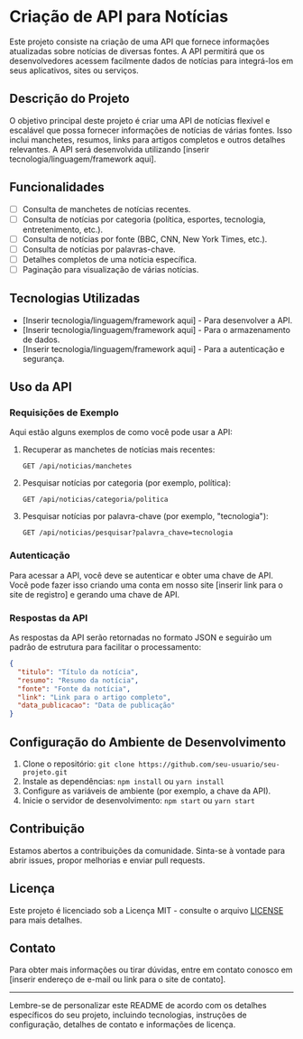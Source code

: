 # Criação de API para Notícias

Este projeto consiste na criação de uma API que fornece informações atualizadas sobre notícias de diversas fontes. A API permitirá que os desenvolvedores acessem facilmente dados de notícias para integrá-los em seus aplicativos, sites ou serviços.

## Descrição do Projeto

O objetivo principal deste projeto é criar uma API de notícias flexível e escalável que possa fornecer informações de notícias de várias fontes. Isso inclui manchetes, resumos, links para artigos completos e outros detalhes relevantes. A API será desenvolvida utilizando [inserir tecnologia/linguagem/framework aqui].

## Funcionalidades

- [ ] Consulta de manchetes de notícias recentes.
- [ ] Consulta de notícias por categoria (política, esportes, tecnologia, entretenimento, etc.).
- [ ] Consulta de notícias por fonte (BBC, CNN, New York Times, etc.).
- [ ] Consulta de notícias por palavras-chave.
- [ ] Detalhes completos de uma notícia específica.
- [ ] Paginação para visualização de várias notícias.

## Tecnologias Utilizadas

- [Inserir tecnologia/linguagem/framework aqui] - Para desenvolver a API.
- [Inserir tecnologia/linguagem/framework aqui] - Para o armazenamento de dados.
- [Inserir tecnologia/linguagem/framework aqui] - Para a autenticação e segurança.

## Uso da API

### Requisições de Exemplo

Aqui estão alguns exemplos de como você pode usar a API:

1. Recuperar as manchetes de notícias mais recentes:

   ```
   GET /api/noticias/manchetes
   ```

2. Pesquisar notícias por categoria (por exemplo, política):

   ```
   GET /api/noticias/categoria/politica
   ```

3. Pesquisar notícias por palavra-chave (por exemplo, "tecnologia"):

   ```
   GET /api/noticias/pesquisar?palavra_chave=tecnologia
   ```

### Autenticação

Para acessar a API, você deve se autenticar e obter uma chave de API. Você pode fazer isso criando uma conta em nosso site [inserir link para o site de registro] e gerando uma chave de API.

### Respostas da API

As respostas da API serão retornadas no formato JSON e seguirão um padrão de estrutura para facilitar o processamento:

```json
{
  "titulo": "Título da notícia",
  "resumo": "Resumo da notícia",
  "fonte": "Fonte da notícia",
  "link": "Link para o artigo completo",
  "data_publicacao": "Data de publicação"
}
```

## Configuração do Ambiente de Desenvolvimento

1. Clone o repositório: `git clone https://github.com/seu-usuario/seu-projeto.git`
2. Instale as dependências: `npm install` ou `yarn install`
3. Configure as variáveis de ambiente (por exemplo, a chave da API).
4. Inicie o servidor de desenvolvimento: `npm start` ou `yarn start`

## Contribuição

Estamos abertos a contribuições da comunidade. Sinta-se à vontade para abrir issues, propor melhorias e enviar pull requests.

## Licença

Este projeto é licenciado sob a Licença MIT - consulte o arquivo [LICENSE](LICENSE) para mais detalhes.

## Contato

Para obter mais informações ou tirar dúvidas, entre em contato conosco em [inserir endereço de e-mail ou link para o site de contato].

---

Lembre-se de personalizar este README de acordo com os detalhes específicos do seu projeto, incluindo tecnologias, instruções de configuração, detalhes de contato e informações de licença.
